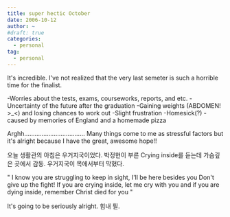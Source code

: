 ```yaml
---
title: super hectic October
date: 2006-10-12
author: ~
#draft: true
categories:
  - personal
tag:
  - personal
---
```




It's incredible.
I've not realized that the very last semeter is such a horrible time for the finalist.

-Worries about the tests, exams, courseworks, reports, and etc.
-Uncertainty of the future after the graduation
-Gaining weights (ABDOMEN! >_<) and losing chances to work out
-Slight frustration
-Homesick(?) - caused by memories of England and a homemade pizza

Arghh...................................
Many things come to me as stressful factors but it's alright because I have the great, awesome hope!!

오늘 생활관의 아침은 우거지국이었다.
박정현이 부른 Crying inside를 듣는데 가슴깊은 곳에서 감동. 우거지국이 목에서부터 막혔다.

" I know you are struggling to keep in sight, 
I'll be here besides you
Don't give up the fight!
If you are crying inside, 
let me cry with you
and if you are dying inside,
remember Christ died for you "

It's going to be seriously alright. 힘내 필.


 






